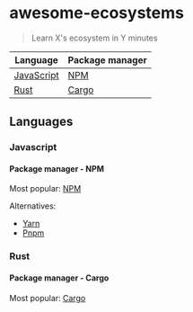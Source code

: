 # awesome-ecosystems

> Learn X's ecosystem in Y minutes

<!-- languages sorted by name -->

| Language     | Package manager |
| ------------ | --------------- |
| [JavaScript] | [NPM]           |
| [Rust]       | [Cargo]         |

## Languages

### Javascript

[JavaScript]: #JavaScript

#### Package manager - NPM

[NPM]: #Package-manager---NPM

Most popular: [NPM](https://www.npmjs.com/)

Alternatives:
 - [Yarn](https://yarnpkg.com/)
 - [Pnpm](https://pnpm.js.org/)

### Rust

[Rust]: #Rust

#### Package manager - Cargo

[Cargo]: #Package-manager---Cargo

Most popular: [Cargo](https://doc.rust-lang.org/stable/cargo/)
